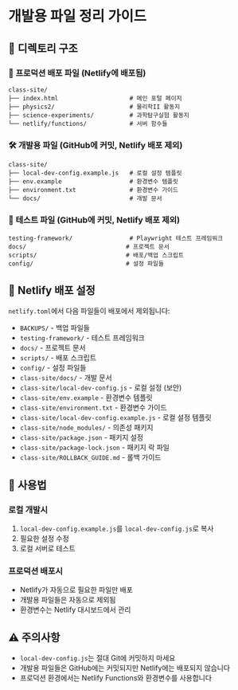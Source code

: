 # 개발용 파일 정리 가이드

## 📁 디렉토리 구조

### 🚀 **프로덕션 배포 파일** (Netlify에 배포됨)
```
class-site/
├── index.html                    # 메인 포털 페이지
├── physics2/                     # 물리학II 활동지
├── science-experiments/          # 과학탐구실험 활동지
└── netlify/functions/            # 서버 함수들
```

### 🛠️ **개발용 파일** (GitHub에 커밋, Netlify 배포 제외)
```
class-site/
├── local-dev-config.example.js   # 로컬 설정 템플릿
├── env.example                   # 환경변수 템플릿
├── environment.txt               # 환경변수 가이드
└── docs/                         # 개발 문서
```

### 🧪 **테스트 파일** (GitHub에 커밋, Netlify 배포 제외)
```
testing-framework/                # Playwright 테스트 프레임워크
docs/                            # 프로젝트 문서
scripts/                         # 배포/백업 스크립트
config/                          # 설정 파일들
```

## 🔧 **Netlify 배포 설정**

`netlify.toml`에서 다음 파일들이 배포에서 제외됩니다:

- `BACKUPS/` - 백업 파일들
- `testing-framework/` - 테스트 프레임워크
- `docs/` - 프로젝트 문서
- `scripts/` - 배포 스크립트
- `config/` - 설정 파일들
- `class-site/docs/` - 개발 문서
- `class-site/local-dev-config.js` - 로컬 설정 (보안)
- `class-site/env.example` - 환경변수 템플릿
- `class-site/environment.txt` - 환경변수 가이드
- `class-site/local-dev-config.example.js` - 로컬 설정 템플릿
- `class-site/node_modules/` - 의존성 패키지
- `class-site/package.json` - 패키지 설정
- `class-site/package-lock.json` - 패키지 락 파일
- `class-site/ROLLBACK_GUIDE.md` - 롤백 가이드

## 📝 **사용법**

### **로컬 개발시**
1. `local-dev-config.example.js`를 `local-dev-config.js`로 복사
2. 필요한 설정 수정
3. 로컬 서버로 테스트

### **프로덕션 배포시**
- Netlify가 자동으로 필요한 파일만 배포
- 개발용 파일들은 자동으로 제외됨
- 환경변수는 Netlify 대시보드에서 관리

## ⚠️ **주의사항**

- `local-dev-config.js`는 절대 Git에 커밋하지 마세요
- 개발용 파일들은 GitHub에는 커밋되지만 Netlify에는 배포되지 않습니다
- 프로덕션 환경에서는 Netlify Functions와 환경변수를 사용합니다
